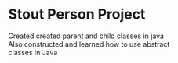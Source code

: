 # Stout Person Project
Created created parent and child classes in java<br/>
Also constructed and learned how to use abstract<br/>
classes in Java
